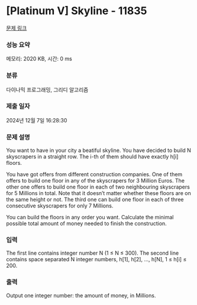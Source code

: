 # [Platinum V] Skyline - 11835 

[문제 링크](https://www.acmicpc.net/problem/11835) 

### 성능 요약

메모리: 2020 KB, 시간: 0 ms

### 분류

다이나믹 프로그래밍, 그리디 알고리즘

### 제출 일자

2024년 12월 7일 16:28:30

### 문제 설명

<p>You want to have in your city a beatiful skyline. You have decided to build N skyscrapers in a straight row. The i-th of them should have exactly h[i] floors.</p>

<p>You have got offers from different construction companies. One of them offers to build one floor in any of the skyscrapers for 3 Million Euros. The other one offers to build one floor in each of two neighbouring skyscrapers for 5 Millions in total. Note that it doesn’t matter whether these floors are on the same height or not. The third one can build one floor in each of three consecutive skyscrapers for only 7 Millions.</p>

<p>You can build the floors in any order you want. Calculate the minimal possible total amount of money needed to finish the construction.</p>

### 입력 

 <p>The first line contains integer number N (1 ≤ N ≤ 300). The second line contains space separated N integer numbers, h[1], h[2], ..., h[N], 1 ≤ h[i] ≤ 200.</p>

### 출력 

 <p>Output one integer number: the amount of money, in Millions.</p>

